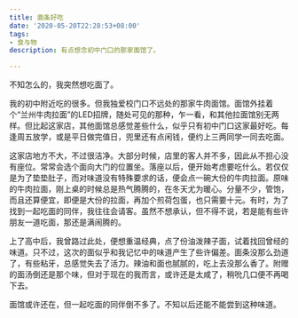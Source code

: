 ```yaml
---
title: 面条好吃
date: '2020-05-20T22:28:53+08:00'
tags:
- 食与物
description: 有点想念初中门口的那家面馆了。

---
```


不知怎么的，我突然想吃面了。

我的初中附近吃的很多。但我独爱校门口不远处的那家牛肉面馆。面馆外挂着个“兰州牛肉拉面”的LED招牌，随处可见的那种，乍一看，和其他拉面馆别无两样。但比起这家店，其他面馆总感觉差些什么，似乎只有初中门口这家最好吃。每逢周五放学，或是平日做完值日，兜里还有点闲钱，便约上三两同学一同去吃面。

这家店地方不大，不过很洁净。大部分时候，店里的客人并不多，因此从不担心没有座位。常常会选个面向大门的位置坐。落座以后，便开始考虑要吃什么。若仅仅是为了垫垫肚子，而对味道没有特殊要求的话，便会点一碗大份的牛肉拉面。原味的牛肉拉面，刚上桌的时候总是热气腾腾的，在冬天尤为暖心。分量不少，管饱，而且还算便宜，即便是大份的拉面，再加个煎荷包蛋，也只需要十元。有时，为了找到一起吃面的同伴，我往往会请客。虽然不想承认，但不得不说，若是能有些许朋友一道吃面，那还是满闹腾的。

上了高中后，我曾路过此处，便想重温经典，点了份油泼辣子面，试着找回曾经的味道。只不过，这次的面似乎和我记忆中的味道产生了些许偏差。面条没那么劲道了，有些粘牙，总感觉失去了活力。辣油和面也腻腻的，吃上去没那么香了。附赠的面汤倒还是那个味，但对于现在的我而言，或许还是太咸了，稍吮几口便不再喝下去。

面馆或许还在，但一起吃面的同伴倒不多了。不知以后还能不能尝到这种味道。

